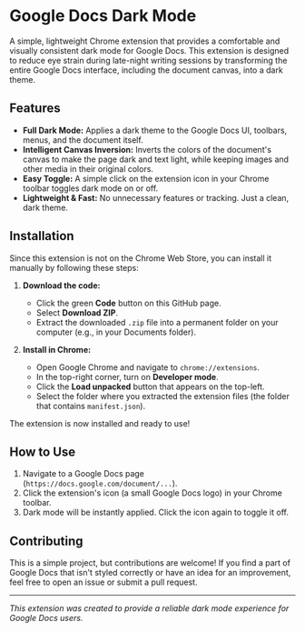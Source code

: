 # Google Docs Dark Mode

A simple, lightweight Chrome extension that provides a comfortable and visually consistent dark mode for Google Docs. This extension is designed to reduce eye strain during late-night writing sessions by transforming the entire Google Docs interface, including the document canvas, into a dark theme.

## Features

- **Full Dark Mode:** Applies a dark theme to the Google Docs UI, toolbars, menus, and the document itself.
- **Intelligent Canvas Inversion:** Inverts the colors of the document's canvas to make the page dark and text light, while keeping images and other media in their original colors.
- **Easy Toggle:** A simple click on the extension icon in your Chrome toolbar toggles dark mode on or off.
- **Lightweight & Fast:** No unnecessary features or tracking. Just a clean, dark theme.

## Installation

Since this extension is not on the Chrome Web Store, you can install it manually by following these steps:

1.  **Download the code:**
    *   Click the green **Code** button on this GitHub page.
    *   Select **Download ZIP**.
    *   Extract the downloaded `.zip` file into a permanent folder on your computer (e.g., in your Documents folder).

2.  **Install in Chrome:**
    *   Open Google Chrome and navigate to `chrome://extensions`.
    *   In the top-right corner, turn on **Developer mode**.
    *   Click the **Load unpacked** button that appears on the top-left.
    *   Select the folder where you extracted the extension files (the folder that contains `manifest.json`).

The extension is now installed and ready to use!

## How to Use

1.  Navigate to a Google Docs page (`https://docs.google.com/document/...`).
2.  Click the extension's icon (a small Google Docs logo) in your Chrome toolbar.
3.  Dark mode will be instantly applied. Click the icon again to toggle it off.

## Contributing

This is a simple project, but contributions are welcome! If you find a part of Google Docs that isn't styled correctly or have an idea for an improvement, feel free to open an issue or submit a pull request.

---

*This extension was created to provide a reliable dark mode experience for Google Docs users.*
